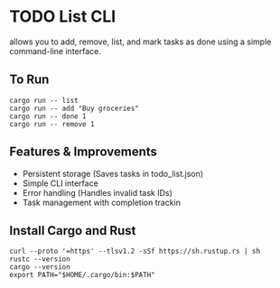 # TODO List CLI
allows you to add, remove, list, and mark tasks as done using a simple command-line interface.

## To Run 

```
cargo run -- list
cargo run -- add "Buy groceries"
cargo run -- done 1
cargo run -- remove 1
```


## Features & Improvements
- Persistent storage (Saves tasks in todo_list.json)
- Simple CLI interface
- Error handling (Handles invalid task IDs)
- Task management with completion trackin


## Install Cargo and Rust
```
curl --proto '=https' --tlsv1.2 -sSf https://sh.rustup.rs | sh
rustc --version
cargo --version
export PATH="$HOME/.cargo/bin:$PATH"

```

